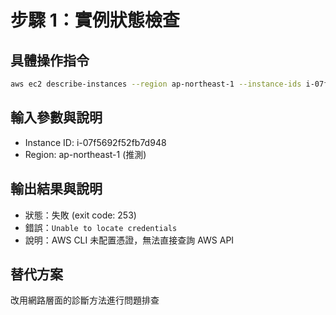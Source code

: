 # 步驟 1：實例狀態檢查

## 具體操作指令
```bash
aws ec2 describe-instances --region ap-northeast-1 --instance-ids i-07f5692f52fb7d948
```

## 輸入參數與說明
- Instance ID: i-07f5692f52fb7d948
- Region: ap-northeast-1 (推測)

## 輸出結果與說明
- 狀態：失敗 (exit code: 253)
- 錯誤：`Unable to locate credentials`
- 說明：AWS CLI 未配置憑證，無法直接查詢 AWS API

## 替代方案
改用網路層面的診斷方法進行問題排查